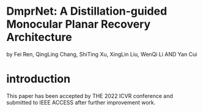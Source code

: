 # DmprNet: A Distillation-guided Monocular Planar Recovery Architecture
by Fei Ren, QingLing Chang, ShiTing Xu, XingLin Liu, WenQi Li AND Yan Cui
# introduction
This paper has been accepted by THE 2022 ICVR conference and submitted to IEEE ACCESS after further improvement work.
